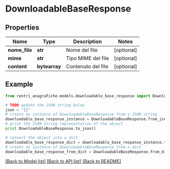 # DownloadableBaseResponse


## Properties
Name | Type | Description | Notes
------------ | ------------- | ------------- | -------------
**nome_file** | **str** | Nome del file | [optional] 
**mime** | **str** | Tipo MIME del file | [optional] 
**content** | **bytearray** | Contenuto del file | [optional] 

## Example

```python
from rentri_anagrafiche.models.downloadable_base_response import DownloadableBaseResponse

# TODO update the JSON string below
json = "{}"
# create an instance of DownloadableBaseResponse from a JSON string
downloadable_base_response_instance = DownloadableBaseResponse.from_json(json)
# print the JSON string representation of the object
print DownloadableBaseResponse.to_json()

# convert the object into a dict
downloadable_base_response_dict = downloadable_base_response_instance.to_dict()
# create an instance of DownloadableBaseResponse from a dict
downloadable_base_response_from_dict = DownloadableBaseResponse.from_dict(downloadable_base_response_dict)
```
[[Back to Model list]](../README.md#documentation-for-models) [[Back to API list]](../README.md#documentation-for-api-endpoints) [[Back to README]](../README.md)



